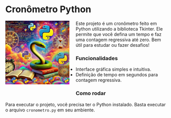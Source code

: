 # Cronômetro Python

<img src="https://github.com/oTalDoWaaase/projetos-faculdade/blob/main/python.png" align="left" width="200" style="margin: 0 20px 20px 0;">

Este projeto é um cronômetro feito em Python utilizando a biblioteca Tkinter. Ele permite que você defina um tempo e faz uma contagem regressiva até zero. Bem útil para estudar ou fazer desafios!

### Funcionalidades
- Interface gráfica simples e intuitiva.
- Definição de tempo em segundos para contagem regressiva.

### Como rodar
Para executar o projeto, você precisa ter o Python instalado. Basta executar o arquivo `cronometro.py` em seu ambiente.
